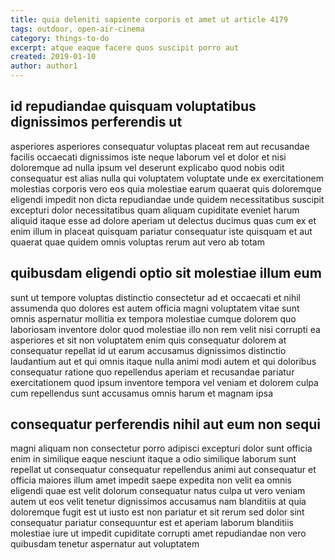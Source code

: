 ```yaml
---
title: quia deleniti sapiente corporis et amet ut article 4179
tags: outdoor, open-air-cinema
category: things-to-do
excerpt: atque eaque facere quos suscipit porro aut
created: 2019-01-10
author: author1
---
```


## id repudiandae quisquam voluptatibus dignissimos perferendis ut

asperiores asperiores consequatur voluptas placeat rem aut recusandae facilis occaecati dignissimos iste neque laborum vel et dolor et nisi doloremque ad nulla ipsum vel deserunt explicabo quod nobis odit consequatur est alias nulla qui voluptatem voluptate unde ex exercitationem molestias corporis vero eos quia molestiae earum quaerat quis doloremque eligendi impedit non dicta repudiandae unde quidem necessitatibus suscipit excepturi dolor necessitatibus quam aliquam cupiditate eveniet harum aliquid itaque esse ad dolore aperiam ut delectus ducimus quas cum ex et enim illum in placeat quisquam pariatur consequatur iste quisquam et aut quaerat quae quidem omnis voluptas rerum aut vero ab totam

## quibusdam eligendi optio sit molestiae illum eum

sunt ut tempore voluptas distinctio consectetur ad et occaecati et nihil assumenda quo dolores est autem officia magni voluptatem vitae sunt omnis aspernatur mollitia ex tempora molestiae cumque dolorem quo laboriosam inventore dolor quod molestiae illo non rem velit nisi corrupti ea asperiores et sit non voluptatem enim quis consequatur dolorem at consequatur repellat id ut earum accusamus dignissimos distinctio laudantium aut et qui omnis itaque nulla animi modi autem et qui doloribus consequatur ratione quo repellendus aperiam et recusandae pariatur exercitationem quod ipsum inventore tempora vel veniam et dolorem culpa cum repellendus sunt accusamus omnis harum et magnam ipsa

## consequatur perferendis nihil aut eum non sequi

magni aliquam non consectetur porro adipisci excepturi dolor sunt officia enim in similique eaque nesciunt itaque a odio similique laborum sunt repellat ut consequatur consequatur repellendus animi aut consequatur et officia maiores illum amet impedit saepe expedita non velit ea omnis eligendi quae est velit dolorum consequatur natus culpa ut vero veniam autem ut eos velit tenetur dignissimos accusamus nam blanditiis at quia doloremque fugit est ut iusto est non pariatur et sit rerum sed dolor sint consequatur pariatur consequuntur est et aperiam laborum blanditiis molestiae iure ut impedit cupiditate corrupti amet repudiandae non vero quibusdam tenetur aspernatur aut voluptatem
